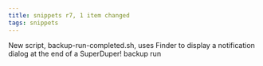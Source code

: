 ```yaml
---
title: snippets r7, 1 item changed
tags: snippets
---
```


New script, backup-run-completed.sh, uses Finder to display a notification dialog at the end of a SuperDuper! backup run

